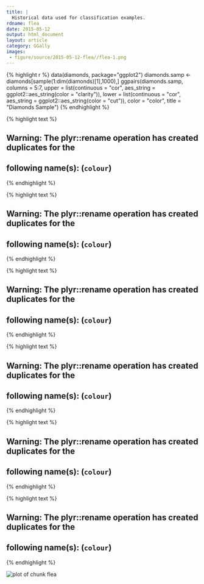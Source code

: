 ```yaml
---
title: |
  Historical data used for classification examples.
rdname: flea
date: 2015-05-12
output: html_document
layout: article
category: GGally
images:
 - figure/source/2015-05-12-flea//flea-1.png
---
```





{% highlight r %}
data(diamonds, package="ggplot2")
 diamonds.samp <- diamonds[sample(1:dim(diamonds)[1],1000),]
 ggpairs(diamonds.samp, columns = 5:7,
  upper = list(continuous = "cor", aes_string = ggplot2::aes_string(color = "clarity")),
  lower = list(continuous = "cor", aes_string = ggplot2::aes_string(color = "cut")),
  color = "color",
  title = "Diamonds Sample")
{% endhighlight %}



{% highlight text %}
## Warning: The plyr::rename operation has created duplicates for the
## following name(s): (`colour`)
{% endhighlight %}



{% highlight text %}
## Warning: The plyr::rename operation has created duplicates for the
## following name(s): (`colour`)
{% endhighlight %}



{% highlight text %}
## Warning: The plyr::rename operation has created duplicates for the
## following name(s): (`colour`)
{% endhighlight %}



{% highlight text %}
## Warning: The plyr::rename operation has created duplicates for the
## following name(s): (`colour`)
{% endhighlight %}



{% highlight text %}
## Warning: The plyr::rename operation has created duplicates for the
## following name(s): (`colour`)
{% endhighlight %}



{% highlight text %}
## Warning: The plyr::rename operation has created duplicates for the
## following name(s): (`colour`)
{% endhighlight %}

![plot of chunk flea](/allYourFigureAreBelongToUs/figure/source/2015-05-12-flea/flea-1.png) 